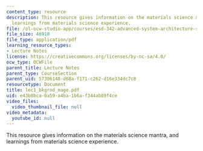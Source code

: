 ```yaml
---
content_type: resource
description: This resource gives information on the materials science mantra, and
  learnings from materials science experience.
file: /ol-ocw-studio-app/courses/esd-342-advanced-system-architecture-spring-2006/e43b8bca0a59a4ba1b6af344ab89f4ce_lec1_bkgrnd_mage.pdf
file_size: 46910
file_type: application/pdf
learning_resource_types:
- Lecture Notes
license: https://creativecommons.org/licenses/by-nc-sa/4.0/
ocw_type: OCWFile
parent_title: Lecture Notes
parent_type: CourseSection
parent_uid: 57306148-d68a-f171-c262-d16e334dc7c8
resourcetype: Document
title: lec1_bkgrnd_mage.pdf
uid: e43b8bca-0a59-a4ba-1b6a-f344ab89f4ce
video_files:
  video_thumbnail_file: null
video_metadata:
  youtube_id: null
---
```

This resource gives information on the materials science mantra, and learnings from materials science experience.